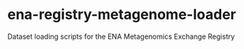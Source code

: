 # ena-registry-metagenome-loader
Dataset loading scripts for the ENA Metagenomics Exchange Registry 
